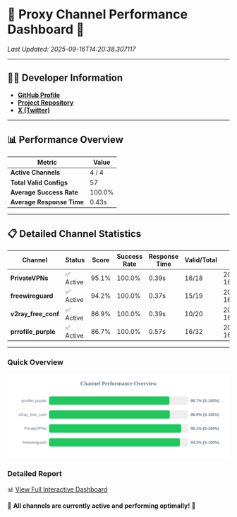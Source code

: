 # 🌟 Proxy Channel Performance Dashboard 🌟

_Last Updated: 2025-09-16T14:20:38.307117_

---

## 👩‍💻 Developer Information

- **[GitHub Profile](https://github.com/4n0nymou3)**  
- **[Project Repository](https://github.com/4n0nymou3/multi-proxy-config-fetcher)**  
- **[X (Twitter)](https://x.com/4n0nymou3)**  

---

## 📊 Performance Overview

| Metric                | Value       |
|-----------------------|-------------|
| **Active Channels**   | 4 / 4       |
| **Total Valid Configs** | 57          |
| **Average Success Rate** | 100.0%      |
| **Average Response Time** | 0.43s       |

---

## 📋 Detailed Channel Statistics

| Channel          | Status     | Score  | Success Rate | Response Time | Valid/Total | Last Success               |
|------------------|------------|--------|--------------|---------------|-------------|----------------------------|
| **PrivateVPNs**  | ✅ Active  | 95.1%  | 100.0% | 0.39s         | 16/18       | 2025-09-16T14:20:37.911937 |
| **freewireguard**  | ✅ Active  | 94.2%  | 100.0% | 0.37s         | 15/19       | 2025-09-16T14:20:38.305195 |
| **v2ray_free_conf**  | ✅ Active  | 86.9%  | 100.0% | 0.39s         | 10/20       | 2025-09-16T14:20:37.490229 |
| **prrofile_purple**  | ✅ Active  | 86.7%  | 100.0% | 0.57s         | 16/32       | 2025-09-16T14:20:37.047340 |

---

### Quick Overview
<div align="center">
  <a href="https://raw.githubusercontent.com/nullluser/NullRepo/refs/heads/main/assets/channel_stats_chart.svg">
    <img src="https://raw.githubusercontent.com/nullluser/NullRepo/refs/heads/main/assets/channel_stats_chart.svg" alt="Source Performance Statistics" width="800">
  </a>
</div>

### Detailed Report
📊 [View Full Interactive Dashboard](https://htmlpreview.github.io/?https://github.com/nullluser/NullRepo/blob/main/assets/performance_report.html)

🎉 **All channels are currently active and performing optimally!** 🎉
